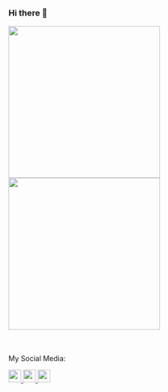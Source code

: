 ### Hi there 👋

<!--
**GuilhermeFDiniz/GuilhermeFDiniz** is a ✨ _special_ ✨ repository because its `README.md` (this file) appears on your GitHub profile.

Here are some ideas to get you started:

- 🔭 I’m currently working on ...
- 🌱 I’m currently learning ...
- 👯 I’m looking to collaborate on ...
- 🤔 I’m looking for help with ...
- 💬 Ask me about ...
- 📫 How to reach me: ...
- 😄 Pronouns: ...
- ⚡ Fun fact: ...
-->



<div>
<a href="https://github.com/GuilhermeFDiniz">
  <img align="center" src="https://github-readme-stats.vercel.app/api/top-langs/?username=GuilhermeFDiniz&layout=compact&langs_count=4&theme=chartreuse-dark" style="width:300px;" />
</a>
<a href="https://github.com/GuilhermeFDiniz">
  <img align="center" src="https://github-readme-stats.vercel.app/api?username=GuilhermeFDiniz&show_icons=true&theme=chartreuse-dark" style="width:300px;" />
</a>
</div>
<br></br>
<div>
  <p>My Social Media:</p>
<a href="https://stackoverflow.com/users/20767786/guilherme-diniz" target="blank">
  <img src="https://www.vectorlogo.zone/logos/stackoverflow/stackoverflow-tile.svg" style="width:25px; height:25px;" />
</a>
<a href="https://www.linkedin.com/in/guilhermefdiniz/" target="blank">
  <img src="https://cdn.icon-icons.com/icons2/3041/PNG/512/linkedin_logo_icon_189225.png" style="width:25px; height:25px;" />
</a>
<a href="https://www.instagram.com/guilherme.f.diniz/" target="blank">
  <img src="https://www.itabirito.mg.leg.br/imagens/insta.png/image" style="width:25px; height:25px;" />
</a>
  </div>
